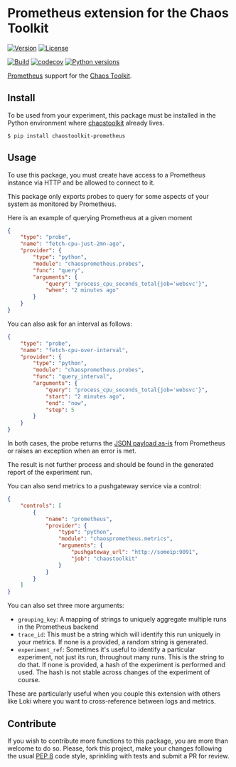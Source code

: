 # Prometheus extension for the Chaos Toolkit

[![Version](https://img.shields.io/pypi/v/chaostoolkit-prometheus.svg)](https://img.shields.io/pypi/v/chaostoolkit-prometheus.svg)
[![License](https://img.shields.io/pypi/l/chaostoolkit-prometheus.svg)](https://img.shields.io/pypi/l/chaostoolkit-prometheus.svg)

[![Build](https://github.com/chaostoolkit-incubator/chaostoolkit-prometheus/actions/workflows/build.yaml/badge.svg)](https://github.com/chaostoolkit-incubator/chaostoolkit-prometheus/actions/workflows/build.yaml)
[![codecov](https://codecov.io/gh/chaostoolkit-incubator/chaostoolkit-prometheus/branch/master/graph/badge.svg)](https://codecov.io/gh/chaostoolkit-incubator/chaostoolkit-prometheus)
[![Python versions](https://img.shields.io/pypi/pyversions/chaostoolkit-prometheus.svg)](https://www.python.org/)

[Prometheus][prometheus] support for the [Chaos Toolkit][chaostoolkit].

[prometheus]: https://prometheus.io/
[chaostoolkit]: http://chaostoolkit.org/

## Install

To be used from your experiment, this package must be installed in the Python
environment where [chaostoolkit][] already lives.

[chaostoolkit]: https://github.com/chaostoolkit/chaostoolkit

```
$ pip install chaostoolkit-prometheus
```

## Usage

To use this package, you must create have access to a Prometheus instance via
HTTP and be allowed to connect to it.

This package only exports probes to query for some aspects of your system as
monitored by Prometheus.

Here is an example of querying Prometheus at a given moment

```json
{
    "type": "probe",
    "name": "fetch-cpu-just-2mn-ago",
    "provider": {
        "type": "python",
        "module": "chaosprometheus.probes",
        "func": "query",
        "arguments": {
            "query": "process_cpu_seconds_total{job='websvc'}",
            "when": "2 minutes ago"
        }
    }
}
```

You can also ask for an interval as follows:

```json
{
    "type": "probe",
    "name": "fetch-cpu-over-interval",
    "provider": {
        "type": "python",
        "module": "chaosprometheus.probes",
        "func": "query_interval",
        "arguments": {
            "query": "process_cpu_seconds_total{job='websvc'}",
            "start": "2 minutes ago",
            "end": "now",
            "step": 5
        }
    }
}
```

In both cases, the probe returns the [JSON payload as-is][api] from Prometheus
or raises an exception when an error is met.

[api]: https://prometheus.io/docs/querying/api/

The result is not further process and should be found in the generated report
of the experiment run.

You can also send metrics to a pushgateway service via a control:

```json
{
    "controls": [
        {
            "name": "prometheus",
            "provider": {
                "type": "python",
                "module": "chaosprometheus.metrics",
                "arguments": {
                    "pushgateway_url": "http://someip:9091",
                    "job": "chaostoolkit"
                }
            }
        }
    ]
}
```

You can also set three more arguments:

* `grouping_key`: A mapping of strings to uniquely aggregate multiple runs
  in the Prometheus backend
* `trace_id`: This must be a string which will identify this run uniquely in
  your metrics. If none is a provided, a random string is generated.
* `experiment_ref`: Sometimes it's useful to identify a particular experiment,
  not just its run, throughout many runs. This is the string to do that. If
  none is provided, a hash of the experiment is performed and used. The hash
  is not stable across changes of the experiment of course.
  
These are particularly useful when you couple this extension with others like
Loki where you want to cross-reference between logs and metrics.

## Contribute

If you wish to contribute more functions to this package, you are more than
welcome to do so. Please, fork this project, make your changes following the
usual [PEP 8][pep8] code style, sprinkling with tests and submit a PR for
review.

[pep8]: https://pycodestyle.readthedocs.io/en/latest/
